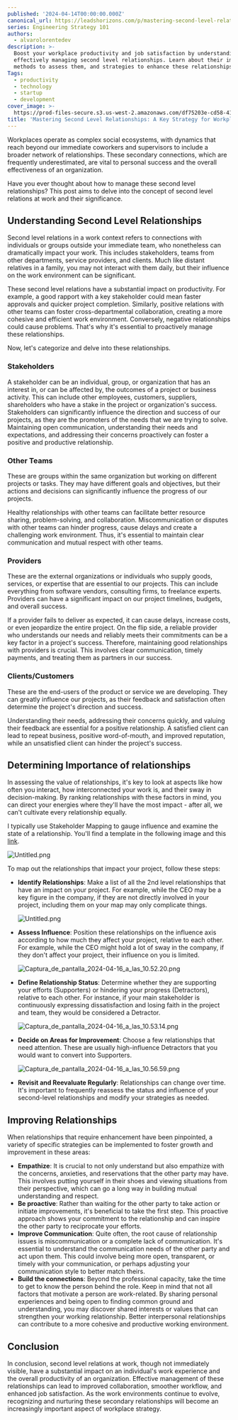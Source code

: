 ```yaml
---
published: '2024-04-14T00:00:00.000Z'
canonical_url: https://leadshorizons.com/p/mastering-second-level-relationships
series: Engineering Strategy 101
authors:
  - alvarolorentedev
description: >-
  Boost your workplace productivity and job satisfaction by understanding and
  effectively managing second level relationships. Learn about their impact,
  methods to assess them, and strategies to enhance these relationships.
Tags:
  - productivity
  - technology
  - startup
  - development
cover_image: >-
  https://prod-files-secure.s3.us-west-2.amazonaws.com/df75203e-cd58-41eb-8339-d5bf4288eb0e/007ebdba-70ba-422c-a0c7-790018bfb40f/1713242573205.jpg?X-Amz-Algorithm=AWS4-HMAC-SHA256&X-Amz-Content-Sha256=UNSIGNED-PAYLOAD&X-Amz-Credential=ASIAZI2LB4662U5SVOED%2F20250220%2Fus-west-2%2Fs3%2Faws4_request&X-Amz-Date=20250220T120439Z&X-Amz-Expires=3600&X-Amz-Security-Token=IQoJb3JpZ2luX2VjEJT%2F%2F%2F%2F%2F%2F%2F%2F%2F%2FwEaCXVzLXdlc3QtMiJIMEYCIQC5d5qGY4GZbxzD23A%2Fb%2FPLOWS%2BNFpcYXElq%2FHkUl%2FMKwIhAIzuVLrrtYDSKSJGyLRrEj15xiE2mMkw%2BoT%2B5XHYvW%2FVKogECL3%2F%2F%2F%2F%2F%2F%2F%2F%2F%2FwEQABoMNjM3NDIzMTgzODA1IgyUjMR2lA62LPbublAq3APRJuh1S2vBigV7KWbPafiDNMJmt5lpH9RBRtUJ96d42%2FPgv3v6H9LHC872JkUCY8TbOeclRBoJvT1xIr%2F79PivRvWgD0mL%2FxKCrkXMF1inrGPQjL8LE7tA4TeaJUcN80kupVvpsVAzzODhyPqaztEyy4Jov2f21AD2EXm1jNsMKLcPKUidrRuy2HKfawYxeT3%2FspDqegYO9ZYXeMI4%2FsL7VPou7mbj140f6%2Bbna%2BgS87687XkTJOHj9oGFcbBsJ1vkuOP7EwU9hMVJMK1rDf3XsP4j%2Fc%2F8nJ6s9KJVs71Pq8eQeqJ9aW4%2B30jdRHlqWOWxzfOHFtGaLRUau1crK7H7hVXVucasnenpk8RTxpDCNqKcAs0uc4tC0t5KEO%2B2r0ccgS8Sopzqrt3MJUmTdVYQrWEwDJZwcxKdEUkwtjaz3fi%2BU9rrFR8brp44RvL3SXCy4De7TGbHdy3tG2fKy6Mn09iOgPjcAw%2BzJa1AToBIJSO30X2ctO1ZxSXXQ%2F7zjoKbJUf6iuV6jTZA0wklwHV9j4ydMGo5c%2Fseq%2BRmurSQKAl2g%2FQKrZcNiJ%2BaSFL1TA09Ka%2Bzfkp5pjiA%2F4Fk9Z9o%2BQyKi%2B8BEb8%2Bkmp%2FutWIhWZGb%2FzuBRm8I1Iz3zD%2FrNy9BjqkAf5BNxPuHDDN9F0vWg4M%2BdIVQq78lPgIpJsTBMEU8qhtNYJrEeawFcIyVTFXK6pg%2Fg1cMd3hLa5YZ1Ke%2FxiaAcyOINGYrancEpu6sAI6K0E5oVw2kerGrzuyUsb9X0nME5NHVKqsVRL7VtDl2V0T6BR%2B67MI7uwsIzW%2Fl2EDdJP8Fjfcz08aNUXr31IuED7YYxvySdhl9atFLiSPms92ldTEhrh0&X-Amz-Signature=610ebf76fc868ee8bf5c085decda94ea0f63e15147f1318d28109ba975504358&X-Amz-SignedHeaders=host&x-id=GetObject
title: 'Mastering Second Level Relationships: A Key Strategy for Workplace Success'
---
```


Workplaces operate as complex social ecosystems, with dynamics that reach beyond our immediate coworkers and supervisors to include a broader network of relationships. These secondary connections, which are frequently underestimated, are vital to personal success and the overall effectiveness of an organization.


Have you ever thought about how to manage these second level relationships? This post aims to delve into the concept of second level relations at work and their significance.


## Understanding Second Level Relationships


Second level relations in a work context refers to connections with individuals or groups outside your immediate team, who nonetheless can dramatically impact your work. This includes stakeholders, teams from other departments, service providers, and clients. Much like distant relatives in a family, you may not interact with them daily, but their influence on the work environment can be significant.


These second level relations have a substantial impact on productivity. For example, a good rapport with a key stakeholder could mean faster approvals and quicker project completion. Similarly, positive relations with other teams can foster cross-departmental collaboration, creating a more cohesive and efficient work environment. Conversely, negative relationships could cause problems. That's why it's essential to proactively manage these relationships.


Now, let's categorize and delve into these relationships.


### **Stakeholders**


 A stakeholder can be an individual, group, or organization that has an interest in, or can be affected by, the outcomes of a project or business activity. This can include other employees, customers, suppliers, shareholders who have a stake in the project or organization's success.
Stakeholders can significantly influence the direction and success of our projects, as they are the promoters of the needs that we are trying to solve. Maintaining open communication, understanding their needs and expectations, and addressing their concerns proactively can foster a positive and productive relationship. 


### **Other Teams** 


These are groups within the same organization but working on different projects or tasks. They may have different goals and objectives, but their actions and decisions can significantly influence the progress of our projects. 


Healthy relationships with other teams can facilitate better resource sharing, problem-solving, and collaboration. Miscommunication or disputes with other teams can hinder progress, cause delays and create a challenging work environment. Thus, it's essential to maintain clear communication and mutual respect with other teams.


### **Providers**


These are the external organizations or individuals who supply goods, services, or expertise that are essential to our projects. This can include everything from software vendors, consulting firms, to freelance experts. Providers can have a significant impact on our project timelines, budgets, and overall success. 


If a provider fails to deliver as expected, it can cause delays, increase costs, or even jeopardize the entire project. On the flip side, a reliable provider who understands our needs and reliably meets their commitments can be a key factor in a project's success. Therefore, maintaining good relationships with providers is crucial. This involves clear communication, timely payments, and treating them as partners in our success.


### **Clients/Customers**


These are the end-users of the product or service we are developing. They can greatly influence our projects, as their feedback and satisfaction often determine the project's direction and success. 


Understanding their needs, addressing their concerns quickly, and valuing their feedback are essential for a positive relationship. A satisfied client can lead to repeat business, positive word-of-mouth, and improved reputation, while an unsatisfied client can hinder the project's success.


## Determining Importance of relationships


In assessing the value of relationships, it's key to look at aspects like how often you interact, how interconnected your work is, and their sway in decision-making. By ranking relationships with these factors in mind, you can direct your energies where they'll have the most impact - after all, we can't cultivate every relationship equally.


I typically use Stakeholder Mapping to gauge influence and examine the state of a relationship. You'll find a template in the following image and this [link](https://excalidraw.com/#json=7qSzy52drnbwd6Sy8C2dz,bEm6jClB_RWoI3a6YV5QRg).


![Untitled.png](https://prod-files-secure.s3.us-west-2.amazonaws.com/df75203e-cd58-41eb-8339-d5bf4288eb0e/59d3a19f-5fef-4b4f-8971-39c02c627e98/Untitled.png?X-Amz-Algorithm=AWS4-HMAC-SHA256&X-Amz-Content-Sha256=UNSIGNED-PAYLOAD&X-Amz-Credential=ASIAZI2LB4663R7O4KUA%2F20250220%2Fus-west-2%2Fs3%2Faws4_request&X-Amz-Date=20250220T120440Z&X-Amz-Expires=3600&X-Amz-Security-Token=IQoJb3JpZ2luX2VjEJT%2F%2F%2F%2F%2F%2F%2F%2F%2F%2FwEaCXVzLXdlc3QtMiJGMEQCIBRBRWUL2nxa8p8FWOII4cz8LRSVYk0jD5FscBQUyPFCAiB4HmOVRA5daIEVRS68fLXfwsLMfmMQDHRAkvUVPGOjdCqIBAi9%2F%2F%2F%2F%2F%2F%2F%2F%2F%2F8BEAAaDDYzNzQyMzE4MzgwNSIMkIjposxZ8%2Bcrlek2KtwDI8S5MTkq5EZn2pRgaLVGHaAi6ZA48xrJJJTjiT%2BWNDvtNTalr%2BtDVKwYmV8elRYo%2FIz3W5dLNyvaMeJPIpbye4qgT2YUdqXfSkmhOkNlep%2FymCbT9EzANlnI1xRHX3Qj1siNLZvS%2B%2BmFnqzqzPXU3AeMSEFUcvt%2BjS%2F410lA2jdlGqbf93Jk0T5Q9S39%2FWgJ%2Bz6nWhC6WU3MoYQT3Q5nVLHpHgo88As5DjsMbuBV9SOzjIQQVapzneoOsdsG%2FPkfAMmjkGcx8TauSWQA4OJKcYVPuWsirnvYqIinfha1O0WpbB67dpi8fq%2FA%2FhSw4dNBBh3zOTNFJc9LA2OkEwNxnEIf2sRX7bwZ1d2o2tH4ow%2BYMIdDl4ba7Em9AH4i2NvUuQA8yfGq3ZXekQuAkBb%2Fj0iNgSWxetIa7RT%2BazOj1EI42HJt%2BsL0vngDe%2Fafu94EmBGwIGqi5o4lDm%2F3GF0vtqjnqdEtMT7WaoCxac9aYQ4LwNdFugXuqErvMO9%2BaJu1dVBi16XFT7838hMjP1F0%2BwKeclGUpihDzvh0lkYvfutIlXx9tLVDUeq8GhAdidfXrTRbHGU1JZePCEW%2FNaB0LMOID18kmkr53S5tFSqXjqtJVc%2Btn7xuMB5rvVAw0qzcvQY6pgFZk78HnxPZmlsskEL2%2B%2FyYn1Fq1F35LqT1MMtUXxa5TkP3LyBzxHepK4hm1kqcw%2FPurZPlkkoLvq8s7g%2FUPiW7SVafjUEgwxmJ9ttmty4vmVENKww8%2BpgGtJFUbiK95lv0o%2F4SxSi8uVLs2OvYG5lCEra6iKbsJXqzpi81aQI4ZlJyamiZ7fGeqx6yEZhh2k3a2vB%2BP%2Bizx%2BsZ0JZZheH0Ze0%2FEQ8H&X-Amz-Signature=2c34166339f1f101120ea32f98f387fc56f2efd070b04bbaf54f7f8ffe18f7be&X-Amz-SignedHeaders=host&x-id=GetObject)


To map out the relationships that impact your project, follow these steps:

- **Identify Relationships**: Make a list of all the 2nd level relationships that have an impact on your project.
For example, while the CEO may be a key figure in the company, if they are not directly involved in your project, including them on your map may only complicate things.

	![Untitled.png](https://prod-files-secure.s3.us-west-2.amazonaws.com/df75203e-cd58-41eb-8339-d5bf4288eb0e/40ed4941-4d92-406e-9526-d3628416a2d8/Untitled.png?X-Amz-Algorithm=AWS4-HMAC-SHA256&X-Amz-Content-Sha256=UNSIGNED-PAYLOAD&X-Amz-Credential=ASIAZI2LB4665EN27HSM%2F20250220%2Fus-west-2%2Fs3%2Faws4_request&X-Amz-Date=20250220T120440Z&X-Amz-Expires=3600&X-Amz-Security-Token=IQoJb3JpZ2luX2VjEJT%2F%2F%2F%2F%2F%2F%2F%2F%2F%2FwEaCXVzLXdlc3QtMiJIMEYCIQC0Tmx20N6GQDx2wRYPv2IDeXV4xMefdyA5rkQAy%2BMWUAIhAO64RttTdYWjsHG7XnDM3Qph01d8siTJKJAzO93mM5UuKogECL3%2F%2F%2F%2F%2F%2F%2F%2F%2F%2FwEQABoMNjM3NDIzMTgzODA1IgwqQB2vCQi5ivdwyE8q3AO7SPeR5daztdoL8OwdeLTImL3mmcuUelfbph2tZ60UCmFBBksLlMkguQYdXbMTr%2B%2BayVpabPdy6WUR3G9ynAh%2BWC11msCz1Ygon89zmXGBYcsGfUW4NPkNaT5uv%2BBlk9JMwdOvVHzWM%2BBkhZYrm2mMU%2Fzw1aYlh4aiZPBkXiiNXPH8pD0MGNXKte%2FAwMIv3s7iEI87b57Zvs14FCnpisD5sdUUC1cujgpS8mJ1cIr37xJBb%2FhT1uUkiFRT0e8GoyNrsWv6cPM3Qhk0gWgO1q4LhP93jprSdr4bzlisD%2FXbiguj59Hr4jw8lquJzunIrRWCyBII%2B2mQAlv6UmDmEtkNbKF0gBg1DOOuPvlNlff186LcqDteJYaxYtTgAaU6jh8EaDJNNl%2BMcoQBZdRqbBliMhDTnteWLLeOKz5y6fTKSOG1XPtLXzb9%2BhMhbtz7jnt39L4IcGXziWqow0XKX916pcGfPaS0%2FJPBPK3lH3QZhvAHPNIUndO0x15%2B0Tc7%2Fs%2FNQ0ULzQRfrulXsmBuostxmnW0JTf9iqTnBOpvCXwwlY6AMS5hUhrsmcCQksHsn374D3vvaZ8sLkgB%2Fbcs9IeYlR7fKJmJhahrZm6irp%2F3TPj8l3q6JZVCD1qvnDDvrNy9BjqkAdDhSkxPEosibQy5P9FJvPP6ayYGAkiMtIbZtHbUYFWljo6for8J8uIqnFUUf5IujTPxe2s0KLwfzFjH%2FQLYY7iz9T6B8cIeqPCfPPfD38jutfdR7JazJVRocKGRG%2BvTZh3dqITLlETxVSexWRRsxnxuGXvMGK0XkWY%2FUMwx8ttIJNTFdTqPOwvwXxHhSz59bFijwrQ6N3NorKijFMaEBoS8sZqs&X-Amz-Signature=045c90b637d9f7322f7b44c3466e0ac29ade1c7fa1549ee2465a157fccbcc549&X-Amz-SignedHeaders=host&x-id=GetObject)

- **Assess Influence**: Position these relationships on the influence axis according to how much they affect your project, relative to each other.
For example, while the CEO might hold a lot of sway in the company, if they don't affect your project, their influence on you is limited.

	![Captura_de_pantalla_2024-04-16_a_las_10.52.20.png](https://prod-files-secure.s3.us-west-2.amazonaws.com/df75203e-cd58-41eb-8339-d5bf4288eb0e/4e3674d8-dc03-4ecf-ba84-bb9f01e74c36/Captura_de_pantalla_2024-04-16_a_las_10.52.20.png?X-Amz-Algorithm=AWS4-HMAC-SHA256&X-Amz-Content-Sha256=UNSIGNED-PAYLOAD&X-Amz-Credential=ASIAZI2LB466TPGRGH4Y%2F20250220%2Fus-west-2%2Fs3%2Faws4_request&X-Amz-Date=20250220T120440Z&X-Amz-Expires=3600&X-Amz-Security-Token=IQoJb3JpZ2luX2VjEJT%2F%2F%2F%2F%2F%2F%2F%2F%2F%2FwEaCXVzLXdlc3QtMiJGMEQCICRNie77Lssd7UHvH%2BseAvt1IfUtgsAYNcg2TnMJ%2FvxVAiBgbyYnyobodHKQdL2f3%2BYNp2DrM0vpBZwxLXJ8Qbv7vCqIBAi9%2F%2F%2F%2F%2F%2F%2F%2F%2F%2F8BEAAaDDYzNzQyMzE4MzgwNSIMiShqrpeR0iqM5ginKtwDyEsdsoBia%2BjhH6cHVlULG2oEc1KcDoQTh3lDds9Z9dMKhAFhsu%2BMeIc4DgIoc%2FC8VvNXFcyVoiDwPSvEHP3R0IyZZxY%2BryO9v0yn5rZVE%2BXW70Sl9NiHDHr7XykOtgt%2B2iT7RV0a8ne2ntve3kOxj1%2Fg79AOBnBoXKc5HgeMI4%2Ftrv6Yv4xgJtg%2Bkgn56k1NIyP%2BjBqBvIiOYaZGu0zdVZXgUnkpy3UAZrk1iti8lp%2FVplYU%2BRVa0SkUQaKn2BjPlgjz9QMgt27IgOK2T%2FhSTIzJj%2BqOoHtyo%2FnMtvtVWdEywKX%2FhmYuhmT9Ew0wIYMT%2F%2BYRJmhbq8ZG5MRtZGcATf11jvvVRKNbjdx%2FfJX7Wbv4YrmKCXc5zMEIOxG76nPt2nmKxc4snXmCtN0q5O8B6uhjO5iM8KJvmHyf9TpT8Oogqy00yC4fOrYIosgMUgsPho9jfI%2BzqcPz90VuopF4KoOJnPWgpuFbYPkhGYP%2FB4l4GYdkqGes4vNGEyA5DUt1suZGlKFEnLPZN0rA%2FK384myyX97Z0fOqQG%2Ba3hbPUrLSrv5%2FfBPMl9R%2BZnKjsTD4NBADBVBI8Ve7k%2FURwmG9zsE1AoBsTCWvQoUGs0D59K0zY4%2BQZMKiKFEJ68sw5qzcvQY6pgFkJj7nc2QuioGRjxLmHoH7MqcoEoiHfiBWeDfPA8ngbCkh0V191YroAoXWa%2B1BOhcDBIG6coL4saKPRPzJSlOja0Lun6VSiZbDR5O97bQbZ3nELPHbcUEf3FdNBhsO6XtlbwBakMED8nB6ZyPW5iaPQI90kwUhbIQ2v1PwqvVpfQ6uqcRqDKEZ1LYekyZBo2FVxtwTevRSK3Tltk1HrEiAZNyvZ41N&X-Amz-Signature=d0d92f130df35b6a23078c8b42a3d967421b8f45aa97acf7514b5c43db9bcdc2&X-Amz-SignedHeaders=host&x-id=GetObject)

- **Define Relationship Status**: Determine whether they are supporting your efforts (Supporters) or hindering your progress (Detractors), relative to each other.
For instance, if your main stakeholder is continuously expressing dissatisfaction and losing faith in the project and team, they would be considered a Detractor.

	![Captura_de_pantalla_2024-04-16_a_las_10.53.14.png](https://prod-files-secure.s3.us-west-2.amazonaws.com/df75203e-cd58-41eb-8339-d5bf4288eb0e/038f6062-bea9-4362-b307-dcb9f77a4aaa/Captura_de_pantalla_2024-04-16_a_las_10.53.14.png?X-Amz-Algorithm=AWS4-HMAC-SHA256&X-Amz-Content-Sha256=UNSIGNED-PAYLOAD&X-Amz-Credential=ASIAZI2LB466TV53YW6J%2F20250220%2Fus-west-2%2Fs3%2Faws4_request&X-Amz-Date=20250220T120440Z&X-Amz-Expires=3600&X-Amz-Security-Token=IQoJb3JpZ2luX2VjEJT%2F%2F%2F%2F%2F%2F%2F%2F%2F%2FwEaCXVzLXdlc3QtMiJGMEQCIBGiniwz%2FoZQanjEZTYdvdksOgfUIBljIj6A7ojIUjSTAiAZdMjYwipYxtUo3nqG1EhZcnHRbVFHkGgabkmX%2F1%2B3OyqIBAi9%2F%2F%2F%2F%2F%2F%2F%2F%2F%2F8BEAAaDDYzNzQyMzE4MzgwNSIMhn1B1iChTUp2rUDlKtwDu03k8vwmapQCBekkF5SokuE1NkBMbHwJku2Unp8n%2B1PGnhducdJaQ3MEHDAHGSZ1uYCfcdkK7HXjIUhPXNhyv6leGdd4%2Bjl3tJ0WvvK6tPW12BrJZI%2FI%2BI%2Bd4tdIGkHpyOVQrInPqUzHLH5cEzAjkMw8zSsEXfpo1WiRdom7JgX%2FjfbIjjo5%2F0jVKv%2FjQzPoxi78okvBxMXHptn2hdSoATQsABQYxdzaHk1bItmJ547avcbC9wrrM%2FV5Nwb0%2BZKEhz04ojM%2FuN6Yyide9QhD8xHiuXrikHKwCX8tI0YvAOh6TH71ZrdjQm7r23X1LSXwuVXBbiJVr5uueleHFnpITaetVDo2CtnHidKhSunWuJ6VDUgywdKrP63mLVgqmT0MGGeQ5rlx3JtgM0CUzOxTAXpHbUhkA5beI3iljhxXGI5FHuvU31nCowtbK6kv6YH9io3DsllD6I4F9HKvvGAC5sGCuSUy%2B5BiB0VabvIpE1%2FyDlY4wmxOoIBNeCpOmTeY2v%2Br%2BibTPhkJuwlR6pX5mBDaF6NXGcO0qKFIJi3HUibS2BtPi8AjMu7yw1YxIhzZMMXWEKRTkhj2D8Qeyo7BmP01%2FsqwHfBeVTK2n7fMmbF9vK0iEy95FsbBCW8wia3cvQY6pgFGJ5BQKs%2BU1o7jIwLLU2iT58V9%2FlfCCGwy4HJzBP0vz6%2F6rUVlDWRydyNBtE6aLmqKYqZY5Vgs4b%2FaVNQPH7kMh%2BHzVZLnw%2BcCBeS0clfa%2FnXob6iDlqD2Oh1TqBHexqH129MQ9yS2ldaQydde52LxQhBneEGpSJb%2FP6sH0ORtoW65v61Cvs1vVyR7KODjHJ%2F0NqWzadse8noF705Ob937Hvpcz2Y7&X-Amz-Signature=c5649126a5183801c3797abef1570430e7f12227580e16e00e437709efb10b60&X-Amz-SignedHeaders=host&x-id=GetObject)

- **Decide on Areas for Improvement**: Choose a few relationships that need attention. These are usually high-influence Detractors that you would want to convert into Supporters.

	![Captura_de_pantalla_2024-04-16_a_las_10.56.59.png](https://prod-files-secure.s3.us-west-2.amazonaws.com/df75203e-cd58-41eb-8339-d5bf4288eb0e/bfbddee9-3882-4e42-912b-d4fbb8ecf838/Captura_de_pantalla_2024-04-16_a_las_10.56.59.png?X-Amz-Algorithm=AWS4-HMAC-SHA256&X-Amz-Content-Sha256=UNSIGNED-PAYLOAD&X-Amz-Credential=ASIAZI2LB4666T6ZY2GM%2F20250220%2Fus-west-2%2Fs3%2Faws4_request&X-Amz-Date=20250220T120441Z&X-Amz-Expires=3600&X-Amz-Security-Token=IQoJb3JpZ2luX2VjEJT%2F%2F%2F%2F%2F%2F%2F%2F%2F%2FwEaCXVzLXdlc3QtMiJIMEYCIQCjhRiUhCcvZEUJQhcqWpeyYf5UpOdd2XCEEp8evnlJvQIhANCdVGP2HzEF3hOZAmc2IQiqd0GuzVHGsPGKsfLZyqJaKogECL3%2F%2F%2F%2F%2F%2F%2F%2F%2F%2FwEQABoMNjM3NDIzMTgzODA1Igw4MUEuDkxWdZgMEm0q3ANKz2rgfc6Y2ZCYWpGuw4tySz%2BznprzUe88c2Q2MVxB4%2FwKK8PgcqydjF7L%2BnZsB8%2FGQvseEEIDwmzPutMtbnCSscKBGAMoN4kye6N2Ehh%2BSkcMTkDfWxv1ywlxUQA9zoZLKscNpDMBRjRs2e2zlhvMwBQlwkRAQ4Jav3xOZK7HApySPX5twPyGvKmQuCqh5O2GKfvXJA2qfStVF69E9Af%2FHJaHlxNrq7QmOFqRpUtMBXCONI2kBdqj4qCpD5KktEeg26yfzDdRnHJ6rgqLjn0oOqGFpP6C0S5FMZ3%2BD12JMaNomNDK%2BNbM7byFy3XAZYxz5mRtaF5XtHZfPDKxPW5zEK3lPRRfI5hvGyj1k%2BnDVF0UmQNty%2FDtCgrtcEi8B%2B%2FSQpl9gMhIIVCZiikFVL%2FKh81j1VNYWluuQGjRzE%2BGTPHRK%2BI%2FHyT1Mpd%2BV%2FsbdlXBeygldZ1ylLDK2oDVVupCk7nuIo2LppSZt%2BMnmjDTfjLsdGcKF%2FegY%2F8CgBuakRwlkCh6tbsWaOXYDykJZpN0ZJlt%2Fjp7r1DIb8un7u%2FwQNcSchY%2BTpIl4XBZFlI7%2BEyqMZ9zUh9M1QYAqSsQu7XryUlpHWIc2iSQm%2BcuL%2B1NV6gPl%2Fth%2FMiCxEbwXjD8rNy9BjqkAbPvdkrI%2FC0XoZz2tHa4ypnKZgoLqV3Z4ioSkl0aIhgMLRTkReg6Cp26WK8k0s2cAGodf5qRzKU5wyvl06wboohgwBG19olpAMrGWvnm5Dlvp8OBsvP%2FXldTwVkWdFlE5TyJ%2BOmDgvgNNWZYY484Uat5TtaK3tG%2F02yKEJEjn2U8vkJK2KYIGSZ8RhajxCOl%2BUdhuG6Vi9Io8KLJ%2Bxzn0XsPeP4V&X-Amz-Signature=0387bb77b538286fa5fd0beaa7e957feb69b04dad1810b5010cab40b02d8eea0&X-Amz-SignedHeaders=host&x-id=GetObject)

- **Revisit and Reevaluate Regularly**: Relationships can change over time. It's important to frequently reassess the status and influence of your second-level relationships and modify your strategies as needed.

## Improving Relationships


 


When relationships that require enhancement have been pinpointed, a variety of specific strategies can be implemented to foster growth and improvement in these areas:

- **Empathize**: It is crucial to not only understand but also empathize with the concerns, anxieties, and reservations that the other party may have. This involves putting yourself in their shoes and viewing situations from their perspective, which can go a long way in building mutual understanding and respect.
- **Be proactive**: Rather than waiting for the other party to take action or initiate improvements, it's beneficial to take the first step. This proactive approach shows your commitment to the relationship and can inspire the other party to reciprocate your efforts.
- **Improve Communication**: Quite often, the root cause of relationship issues is miscommunication or a complete lack of communication. It's essential to understand the communication needs of the other party and act upon them. This could involve being more open, transparent, or timely with your communication, or perhaps adjusting your communication style to better match theirs.
- **Build the connections**: Beyond the professional capacity, take the time to get to know the person behind the role. Keep in mind that not all factors that motivate a person are work-related. By sharing personal experiences and being open to finding common ground and understanding, you may discover shared interests or values that can strengthen your working relationship. Better interpersonal relationships can contribute to a more cohesive and productive working environment.

## Conclusion


In conclusion, second level relations at work, though not immediately visible, have a substantial impact on an individual's work experience and the overall productivity of an organization. Effective management of these relationships can lead to improved collaboration, smoother workflow, and enhanced job satisfaction. As the work environments continue to evolve, recognizing and nurturing these secondary relationships will become an increasingly important aspect of workplace strategy.

